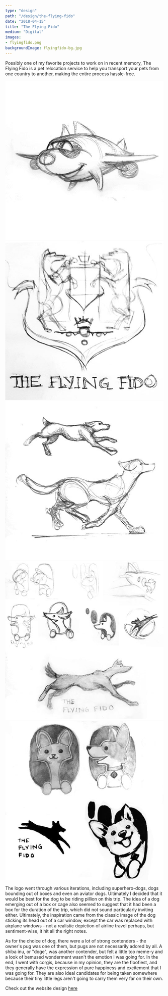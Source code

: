 ```yaml
---
type: "design"
path: "/design/the-flying-fido"
date: "2018-04-15"
title: "The Flying Fido"
medium: "Digital"
images:
- flyingfido.png
backgroundImage: flyingfido-bg.jpg
---
```


Possibly one of my favorite projects to work on in recent memory, The Flying Fido is a pet relocation service to help you transport your pets from one country to another, making the entire process hassle-free.

![](../images/design/the-flying-fido/flyingfido-1.jpg)
![](../images/design/the-flying-fido/flyingfido-2.jpg)
![](../images/design/the-flying-fido/flyingfido-3.jpg)
![](../images/design/the-flying-fido/flyingfido-4.jpg)
![](../images/design/the-flying-fido/flyingfido-5.jpg)

The logo went through various iterations, including superhero-dogs, dogs bounding out of boxes and even an aviator dogs. Ultimately I decided that it would be best for the dog to be riding pillion on this trip. The idea of a dog emerging out of a box or cage also seemed to suggest that it had been a box for the duration of the trip, which did not sound particularly inviting either. Ultimately, the inspiration came from the classic image of the dog sticking its head out of a car window, except the car was replaced with airplane windows - not a realistic depiction of airline travel perhaps, but sentiment-wise, it hit all the right notes.

As for the choice of dog, there were a lot of strong contenders - the owner's pug was one of them, but pugs are not necessarily adored by all. A shiba inu, or "doge", was another contender, but felt a little too meme-y and a look of bemused wonderment wasn't the emotion I was going for. In the end, I went with corgis, because in my opinion, they are the floofiest, and they generally have the expression of pure happiness and excitement that I was going for. They are also ideal candidates for being taken somewhere because their tiny little legs aren't going to carry them very far on their own.

Check out the website design [here](http://theflyingfido.com.sg/)